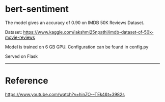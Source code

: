 # bert-sentiment

The model gives an accuracy of 0.90 on IMDB 50K Reviews Dataset.

Dataset: https://www.kaggle.com/lakshmi25npathi/imdb-dataset-of-50k-movie-reviews

Model is trained on 6 GB GPU. Configuration can be found in config.py

Served on Flask
_________________________________________________________________________________________________

# Reference

https://www.youtube.com/watch?v=hinZO--TEk4&t=3982s